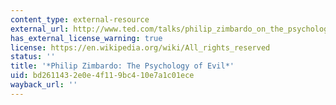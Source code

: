 ```yaml
---
content_type: external-resource
external_url: http://www.ted.com/talks/philip_zimbardo_on_the_psychology_of_evil?language=en
has_external_license_warning: true
license: https://en.wikipedia.org/wiki/All_rights_reserved
status: ''
title: '*Philip Zimbardo: The Psychology of Evil*'
uid: bd261143-2e0e-4f11-9bc4-10e7a1c01ece
wayback_url: ''
---
```

